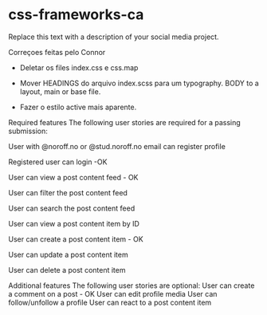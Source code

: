 # css-frameworks-ca
Replace this text with a description of your social media project.
 

 Correçoes feitas pelo Connor
 - Deletar os files index.css e css.map

 - Mover HEADINGS do arquivo index.scss para um typography.
 BODY to a layout, main or base file.

 - Fazer o estilo active mais aparente.

 Required features
The following user stories are required for a passing submission:

User with @noroff.no or @stud.noroff.no email can register profile

Registered user can login -OK

User can view a post content feed - OK

User can filter the post content feed

User can search the post content feed

User can view a post content item by ID

User can create a post content item - OK

User can update a post content item

User can delete a post content item

Additional features
The following user stories are optional:
User can create a comment on a post - OK
User can edit profile media
User can follow/unfollow a profile
User can react to a post content item